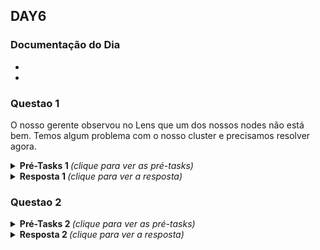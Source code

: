 ## DAY6

### Documentação do Dia

- 

- 


### Questao 1
O nosso gerente observou no Lens que um dos nossos nodes não está bem. Temos algum problema com o nosso cluster e precisamos resolver agora.

<details>
 
 <summary><b>  Pré-Tasks 1 </b> <em>(clique para ver as pré-tasks)</em></summary>

- Com o comando abaixo, verificamos alguns CrashLoopBacks.
```markdown
k get pods -A 
```
- Com o comando abaixo, verificamos um Node com status NotReady.
```markdown
k get nodes
``` 
- Entramos nos node Not Ready
```markdown
k describe nodes "nome_node"
```
- Podemos então entrar no Host via SSH e checar o kubelet 
```markdown
systemctl status kubelet
```
![](images/status-kubelet.png)

- Checamos então se o kubelet ao menos está rodando
```markdown
ps -ef | grep kubelet
```
![](images/status-kubelet-II.png)

- Checamos se existe o /usr/local/bin/kubelet
```markdown
ls -lha /usr/local/bin/kubelet
```

- Checamos agora o binário e manpage do kubelet
```markdown
whereis kubelet
```
![](images/whereis-binario-kubelet.png)

Com isto percebemos que o Systemctl está apontando para o path ERRADO do binario do Kubelet.

Se executarmos /usr/local/bin/kubelet não teremos retorno algum
Por outro lado, se executarmos /usr/bin/kubelet, neste sim teremos resposta do serviço.

Desta forma, só nos resta ajustar a path do binario do kubelet no arquivo de configuracao do Systemd.

</details>

<details>

 <summary><b> Resposta 1 </b> <em>(clique para ver a resposta)</em></summary>


Entramos no arquivo de configuracao do Systemd relativo ao kubelet e identificamos o path errado.
```markdown
vim /etc/systemd/system/kubelet.service.d/10-kubeadm.conf
```
![](images/systemd-kubelet-config.png)


Alteramos para o path correto.

![](images/systemd-kubelet-fixed.png)


Reload no Systemd e Kubelet, para re-ler todos os arquivos de configuracao.
```markdown
systemctl daemon-reload
```
```markdown
systemctl restart kubelet
```
```markdown
systemctl status kubelet
```

![](images/kubelet-running.png)

</details>

### Questao 2

<details>
 <summary><b>  Pré-Tasks 2 </b> <em>(clique para ver as pré-tasks)</em></summary>


</details>
<details>
 <summary><b> Resposta 2 </b> <em>(clique para ver a resposta)</em></summary>

</details>